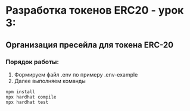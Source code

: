# Разработка токенов ERC20 - урок 3:
## Организация пресейла для токена ERC-20

### Порядок работы:
1) Формируем файл .env по примеру .env-example
2) Далее выполняем команды

```shell
npm install
npx hardhat compile
npx hardhat test
```
